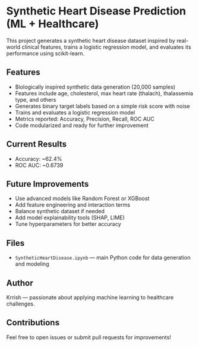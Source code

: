 # Synthetic Heart Disease Prediction (ML + Healthcare)

This project generates a synthetic heart disease dataset inspired by real-world clinical features, trains a logistic regression model, and evaluates its performance using scikit-learn.

## Features

- Biologically inspired synthetic data generation (20,000 samples)
- Features include age, cholesterol, max heart rate (thalach), thalassemia type, and others
- Generates binary target labels based on a simple risk score with noise
- Trains and evaluates a logistic regression model
- Metrics reported: Accuracy, Precision, Recall, ROC AUC
- Code modularized and ready for further improvement

## Current Results

- Accuracy: ~62.4%
- ROC AUC: ~0.6739

## Future Improvements

- Use advanced models like Random Forest or XGBoost
- Add feature engineering and interaction terms
- Balance synthetic dataset if needed
- Add model explainability tools (SHAP, LIME)
- Tune hyperparameters for better accuracy

## Files

- `SyntheticHeartDisease.ipynb` — main Python code for data generation and modeling

## Author

Krrish — passionate about applying machine learning to healthcare challenges.

## Contributions

Feel free to open issues or submit pull requests for improvements!
